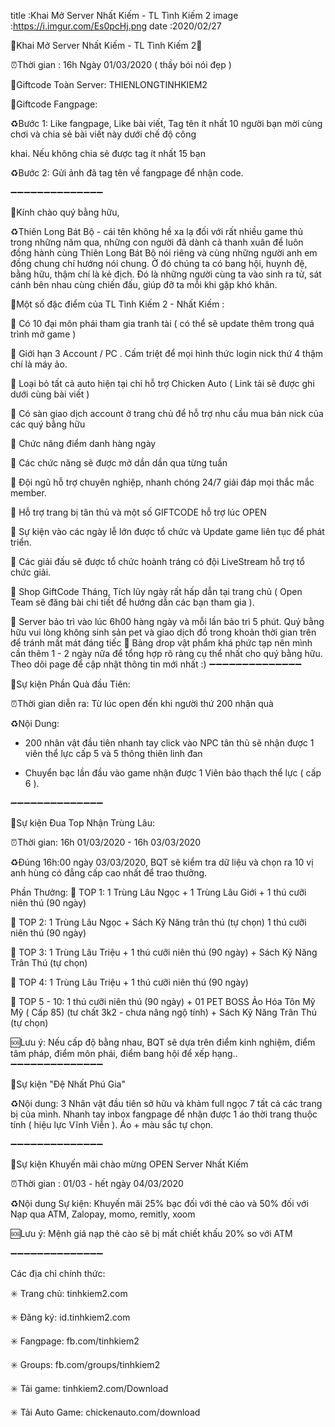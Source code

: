 title :Khai Mở Server Nhất Kiếm - TL Tình Kiếm 2
image :https://i.imgur.com/Es0pcHj.png
date  :2020/02/27

🌺Khai Mở Server Nhất Kiếm - TL Tình Kiếm 2🌺

⏰Thời gian : 16h Ngày 01/03/2020 ( thầy bói nói đẹp )

🎁Giftcode Toàn Server: THIENLONGTINHKIEM2

🎁Giftcode Fangpage:

♻️Bước 1: Like fangpage, Like bài viết, Tag tên ít nhất 10 người bạn mời cùng chơi và chia sẻ bài viết này dưới chế độ công

khai. Nếu không chia sẻ được tag ít nhất 15 bạn

♻️Bước 2: Gửi ảnh đã tag tên về fangpage để nhận code.

➖➖➖➖➖➖➖➖➖➖➖➖➖➖

🌺Kính chào quý bằng hữu,

♻️Thiên Long Bát Bộ - cái tên không hề xa lạ đối với rất nhiều game thủ trong những năm qua, những con người đã dành cả thanh xuân để luôn đồng hành cùng Thiên Long Bát Bộ nói riêng và cùng những người anh em đồng chung chí hướng nói chung. Ở đó chúng ta có bang hội, huynh đệ, bằng hữu, thậm chí là kẻ địch. Đó là những người cùng ta vào sinh ra tử, sát cánh bên nhau cùng chiến đấu, giúp đỡ ta mỗi khi gặp khó khăn.

🌺Một số đặc điểm của TL Tình Kiếm 2 - Nhất Kiếm :

🌟 Có 10 đại môn phái tham gia tranh tài ( có thể sẽ update thêm trong quá trình mở game )

🌟 Giới hạn 3 Account / PC . Cấm triệt để mọi hình thức login nick thứ 4 thậm chí là máy ảo.

🌟 Loại bỏ tất cả auto hiện tại chỉ hỗ trợ Chicken Auto ( Link tải sẽ được ghi dưới cùng bài viết )

🌟 Có sàn giao dịch account ở trang chủ để hỗ trợ nhu cầu mua bán nick của các quý bằng hữu

🌟 Chức năng điểm danh hàng ngày

🌟 Các chức năng sẽ được mở dần dần qua từng tuần

🌟 Đội ngũ hỗ trợ chuyên nghiệp, nhanh chóng 24/7 giải đáp mọi thắc mắc member.

🌟 Hỗ trợ trang bị tân thủ và một số GIFTCODE hỗ trợ lúc OPEN

🌟 Sự kiện vào các ngày lễ lớn được tổ chức và Update game liên tục để phát triển.

🌟 Các giải đấu sẽ được tổ chức hoành tráng có đội LiveStream hỗ trợ tổ chức giải.

🌟 Shop GiftCode Tháng, Tích lũy ngày rất hấp dẫn tại trang chủ ( Open Team sẽ đăng bài chi tiết để hướng dẫn các bạn tham gia ).

🌟 Server bảo trì vào lúc 6h00 hàng ngày và mỗi lần bảo trì 5 phút. Quý bằng hữu vui lòng không sinh sản pet và giao dịch đồ trong khoản thời gian trên để tránh mất mát đáng tiếc
🌟 Bảng drop vật phẩm khá phức tạp nên mình cần thêm 1 - 2 ngày nữa để tổng hợp rõ ràng cụ thể nhất cho quý bằng hữu. Theo dõi page để cập nhật thông tin mới nhất :)
➖➖➖➖➖➖➖➖➖➖➖➖➖➖

🌺Sự kiện Phần Quà đầu Tiên:

⏰Thời gian diễn ra: Từ lúc open đến khi người thứ 200 nhận quà

♻️Nội Dung:

+ 200 nhân vật đầu tiên nhanh tay click vào NPC tân thủ sẽ nhận được 1 viên thể lực cấp 5 và 5 thông thiên linh đan

+ Chuyển bạc lần đầu vào game nhận được 1 Viên bảo thạch thể lực ( cấp 6 ).

➖➖➖➖➖➖➖➖➖➖➖➖➖➖

🌺Sự kiện Đua Top Nhận Trùng Lâu:

⏰Thời gian: 16h 01/03/2020 - 16h 03/03/2020

♻️Đúng 16h:00 ngày 03/03/2020, BQT sẽ kiểm tra dữ liệu và chọn ra 10 vị anh hùng có đẳng cấp cao nhất để trao thưởng.

Phần Thưởng:
💎 TOP 1: 1 Trùng Lâu Ngọc + 1 Trùng Lâu Giới + 1 thú cưỡi niên thú (90 ngày)

💎 TOP 2: 1 Trùng Lâu Ngọc + Sách Kỹ Năng trân thú (tự chọn) 1 thú cưỡi niên thú (90 ngày)

💎 TOP 3: 1 Trùng Lâu Triệu + 1 thú cưỡi niên thú (90 ngày) + Sách Kỹ Năng Trân Thú (tự chọn)

💎 TOP 4: 1 Trùng Lâu Triệu + 1 thú cưỡi niên thú (90 ngày)

💎 TOP 5 - 10: 1 thú cưỡi niên thú (90 ngày) + 01 PET BOSS Ảo Hóa Tôn Mỹ Mỹ ( Cấp 85) (tư chất 3k2 - chưa nâng ngộ tính) + Sách Kỹ Năng Trân Thú (tự chọn)

🆘Lưu ý: Nếu cấp độ bằng nhau, BQT sẽ dựa trên điểm kinh nghiệm, điểm tâm pháp, điểm môn phái, điểm bang hội để xếp hạng..
➖➖➖➖➖➖➖➖➖➖➖➖➖➖

🌺Sự kiện "Đệ Nhất Phú Gia"

♻️Nội dung: 3 Nhân vật đầu tiên sở hữu và khảm full ngọc 7 tất cả các trang bị của mình. Nhanh tay inbox fangpage để nhận được 1 áo thời trang thuộc tính ( hiệu lực Vĩnh Viễn ). Áo + màu sắc tự chọn.

➖➖➖➖➖➖➖➖➖➖➖➖➖➖

🌺Sự kiện Khuyến mãi chào mừng OPEN Server Nhất Kiếm

⏰Thời gian : 01/03 - hết ngày 04/03/2020

♻️Nội dung Sự kiện: Khuyến mãi 25% bạc đối với thẻ cào và 50% đối với Nạp qua ATM, Zalopay, momo, remitly, xoom

🆘Lưu ý: Mệnh giá nạp thẻ cào sẽ bị mất chiết khấu 20% so với ATM

➖➖➖➖➖➖➖➖➖➖➖➖➖➖

Các địa chỉ chính thức:

✳️ Trang chủ: tinhkiem2.com

✳️ Đăng ký: id.tinhkiem2.com

✳️ Fangpage: fb.com/tinhkiem2

✳️ Groups: fb.com/groups/tinhkiem2

✳️ Tải game: tinhkiem2.com/Download

✳️ Tải Auto Game: chickenauto.com/download
